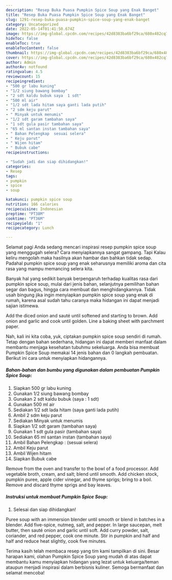 ```yaml
---
description: "Resep Buka Puasa Pumpkin Spice Soup yang Enak Banget"
title: "Resep Buka Puasa Pumpkin Spice Soup yang Enak Banget"
slug: 1291-resep-buka-puasa-pumpkin-spice-soup-yang-enak-banget
category: Uncategorized
date: 2022-05-14T01:41:50.674Z
image: https://img-global.cpcdn.com/recipes/42d8383ba6bf29ca/680x482cq70/pumpkin-spice-soup-foto-resep-utama.jpg
hideToc: false
enableToc: true
enableTocContent: false
thumbnail: https://img-global.cpcdn.com/recipes/42d8383ba6bf29ca/680x482cq70/pumpkin-spice-soup-foto-resep-utama.jpg
cover: https://img-global.cpcdn.com/recipes/42d8383ba6bf29ca/680x482cq70/pumpkin-spice-soup-foto-resep-utama.jpg
author: Admin
authorAv: notfound
ratingvalue: 4.5
reviewcount: 15
recipeingredient:
- "500 gr labu kuning"
- "1/2 siung bawang bombay"
- "2 sdt kaldu bubuk saya  1 sdt"
- "500 ml air"
- "1/2 sdt lada hitam saya ganti lada putih"
- "2 sdm keju parut"
- " Minyak untuk menumis"
- "1/2 sdt garam tambahan saya"
- "1 sdt gula pasir tambahan saya"
- "65 ml santan instan tambahan saya"
- " Bahan Pelengkap  sesuai selera"
- " Keju parut"
- " Wijen hitam"
- " Bubuk cabe"
recipeinstructions:

- "Sudah jadi dan siap dihidangkan!"
categories:
- Resep
tags:
- pumpkin
- spice
- soup

katakunci: pumpkin spice soup 
nutrition: 166 calories
recipecuisine: Indonesian
preptime: "PT38M"
cooktime: "PT36M"
recipeyield: "1"
recipecategory: Lunch

---
```



Selamat pagi Anda sedang mencari inspirasi resep pumpkin spice soup yang menggugah selera? Cara menyiapkannya sangat gampang. Tapi Kalau keliru mengolah maka hasilnya akan hambar dan bahkan tidak sedap. Padahal pumpkin spice soup yang enak seharusnya memiliki aroma dan cita rasa yang mampu memancing selera kita.


Banyak hal yang sedikit banyak berpengaruh terhadap kualitas rasa dari pumpkin spice soup, mulai dari jenis bahan, selanjutnya pemilihan bahan segar dan bagus, hingga cara membuat dan menghidangkannya. Tidak usah bingung jika ingin menyiapkan pumpkin spice soup yang enak di rumah, karena asal sudah tahu caranya maka hidangan ini dapat menjadi sajian istimewa.

Add the diced onion and sauté until softened and starting to brown. Add onion and garlic and cook until golden. Line a baking sheet with parchment paper.


Nah, kali ini kita coba, yuk, ciptakan pumpkin spice soup sendiri di rumah. Tetap dengan bahan sederhana, hidangan ini dapat memberi manfaat dalam membantu menjaga kesehatan tubuhmu sekeluarga. Anda bisa membuat Pumpkin Spice Soup memakai 14 jenis bahan dan 0 langkah pembuatan. Berikut ini cara untuk menyiapkan hidangannya.

<!--inarticleads1-->

##### Bahan-bahan dan bumbu yang digunakan dalam pembuatan Pumpkin Spice Soup:

1. Siapkan 500 gr labu kuning
1. Gunakan 1/2 siung bawang bombay
1. Gunakan 2 sdt kaldu bubuk (saya : 1 sdt)
1. Gunakan 500 ml air
1. Sediakan 1/2 sdt lada hitam (saya ganti lada putih)
1. Ambil 2 sdm keju parut
1. Sediakan  Minyak untuk menumis
1. Siapkan 1/2 sdt garam (tambahan saya)
1. Gunakan 1 sdt gula pasir (tambahan saya)
1. Sediakan 65 ml santan instan (tambahan saya)
1. Ambil  Bahan Pelengkap : (sesuai selera)
1. Ambil  Keju parut
1. Ambil  Wijen hitam
1. Siapkan  Bubuk cabe


Remove from the oven and transfer to the bowl of a food processor. Add vegetable broth, cream, and salt; blend until smooth. Add chicken stock, pumpkin puree, apple cider vinegar, and thyme sprigs; bring to a boil. Remove and discard thyme sprigs and bay leaves. 

<!--inarticleads2-->

##### Instruksi untuk membuat Pumpkin Spice Soup:


1. Selesai dan siap dihidangkan!

Puree soup with an immersion blender until smooth or blend in batches in a blender. Add five-spice, nutmeg, salt, and pepper. In large saucepan, melt butter, then sauté onion and garlic until soft. Add curry powder, salt, coriander, and red pepper, cook one minute. Stir in pumpkin and half and half and reduce heat slightly, cook five minutes. 

Terima kasih telah membaca resep yang tim kami tampilkan di sini. Besar harapan kami, olahan Pumpkin Spice Soup yang mudah di atas dapat membantu kamu menyiapkan hidangan yang lezat untuk keluarga/teman ataupun menjadi inspirasi dalam berbisnis kuliner. Semoga bermanfaat dan selamat mencoba!
